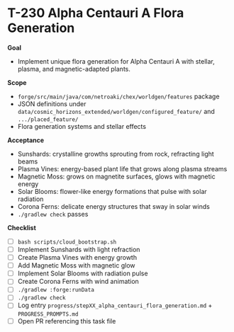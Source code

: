 # T-230 Alpha Centauri A Flora Generation

**Goal**

- Implement unique flora generation for Alpha Centauri A with stellar, plasma, and magnetic-adapted plants.

**Scope**

- `forge/src/main/java/com/netroaki/chex/worldgen/features` package
- JSON definitions under `data/cosmic_horizons_extended/worldgen/configured_feature/` and `.../placed_feature/`
- Flora generation systems and stellar effects

**Acceptance**

- Sunshards: crystalline growths sprouting from rock, refracting light beams
- Plasma Vines: energy-based plant life that grows along plasma streams
- Magnetic Moss: grows on magnetite surfaces, glows with magnetic energy
- Solar Blooms: flower-like energy formations that pulse with solar radiation
- Corona Ferns: delicate energy structures that sway in solar winds
- `./gradlew check` passes

**Checklist**

- [ ] `bash scripts/cloud_bootstrap.sh`
- [ ] Implement Sunshards with light refraction
- [ ] Create Plasma Vines with energy growth
- [ ] Add Magnetic Moss with magnetic glow
- [ ] Implement Solar Blooms with radiation pulse
- [ ] Create Corona Ferns with wind animation
- [ ] `./gradlew :forge:runData`
- [ ] `./gradlew check`
- [ ] Log entry `progress/stepXX_alpha_centauri_flora_generation.md` + `PROGRESS_PROMPTS.md`
- [ ] Open PR referencing this task file

